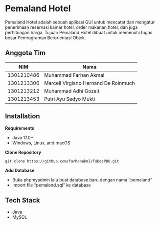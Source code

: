 # Pemaland Hotel
Pemaland Hotel adalah sebuah aplikasi GUI untuk mencatat dan mengatur penerimaan reservasi kamar hotel, order makanan hotel, dan juga perhitungan harga. Tujuan Pemaland Hotel dibuat untuk memenuhi tugas besar Pemrograman Berorientasi Objek.

## Anggota Tim
| NIM         | Nama                      |
| ----------- |-------------------------  |
| 1301210486  | Muhammad Farhan Akmal                 |
| 1301213306  | Marcell Virgiano Hernand De Rolnmuch  |
| 1301213212  | Muhammad Adhi Gozalt                  |
| 1301213453  | Putri Ayu Sedyo Mukti     |

## Installation
**Requirements**
  * Java 17.0+
  * Windows, Linux, and macOS

**Clone Repository**
```
git clone https://github.com/farhanakml/TubesPBO.git
```

**Add Database**
- Buka phpmyadmin lalu buat database baru dengan nama “pemaland”
- Import file “pemaland.sql” ke database

## Tech Stack
- Java
- MySQL
